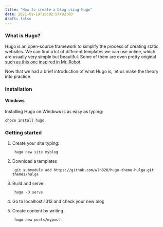 ```yaml
---
title: "How to create a blog using Hugo"
date: 2021-09-19T19:02:57+02:00
draft: false
---
```

### What is Hugo?

Hugo is an open-source framework to simplify the process of creating static websites. We can find a lot of different templates we can use online, which are usually very simple but beautiful. Some of them are even pretty original [such as this one inspired in Mr. Robot](https://github.com/panr/hugo-theme-terminal).

Now that we had a brief introduction of what Hugo is, let us make the theory into practice.

### Installation

#### Windows

Installing Hugo on Windows is as easy as typing:

	choco install hugo
	

### Getting started

1. Create your site typing:

		hugo new site myblog
	

2. Download a templates

		git submodule add https://github.com/wlh320/hugo-theme-hulga.git themes/hulga
	 

3. Build and serve
	
		hugo -D serve
	
4. Go to localhost:1313 and check your new blog

5. Create content by writing

		hugo new posts/mypost
	